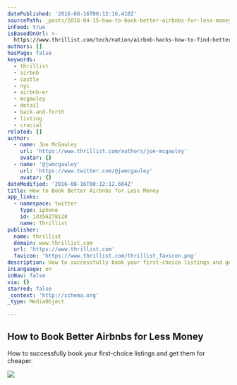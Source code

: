 ```yaml
---
datePublished: '2016-08-16T00:12:16.410Z'
sourcePath: _posts/2016-04-15-how-to-book-better-airbnbs-for-less-money.md
inFeed: true
isBasedOnUrl: >-
  https://www.thrillist.com/tech/nation/airbnb-hacks-how-to-find-better-cheaper-listings/travel
authors: []
hasPage: false
keywords:
  - thrillist
  - airbnb
  - castle
  - nyc
  - airbnb-er
  - mcgauley
  - detail
  - back-and-forth
  - listing
  - crucial
related: []
author:
  - name: Joe McGauley
    url: 'https://www.thrillist.com/authors/joe-mcgauley'
    avatar: {}
  - name: '@jwmcgauley'
    url: 'https://www.twitter.com/@jwmcgauley'
    avatar: {}
dateModified: '2016-08-16T00:12:12.604Z'
title: How to Book Better Airbnbs for Less Money
app_links:
  - namespace: twitter
    type: iphone
    id: id356278120
    name: Thrillist
publisher:
  name: thrillist
  domain: www.thrillist.com
  url: 'https://www.thrillist.com'
  favicon: 'https://www.thrillist.com/thrillist_favicon.png'
description: How to successfully book your first-choice listings and get them for cheaper.
inLanguage: en
inNav: false
via: {}
starred: false
_context: 'http://schema.org'
_type: MediaObject

---
```

<article style=""><h1>How to Book Better Airbnbs for Less Money</h1><p>How to successfully book your first-choice listings and get them for cheaper.</p><img src="https://s3-us-west-2.amazonaws.com/the-grid-img/p/43ad1631f9488b5c41ba63eb0d4ff8c377b6b850.jpg" /></article>